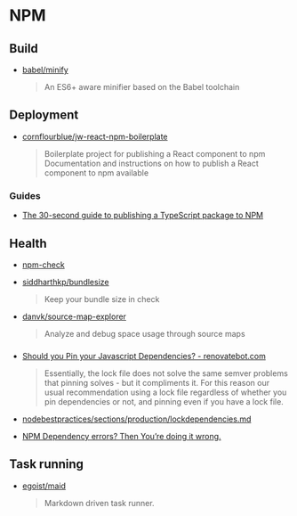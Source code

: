 # NPM

## Build

- [babel/minify](https://github.com/babel/minify)

  > An ES6+ aware minifier based on the Babel toolchain

## Deployment

- [cornflourblue/jw-react-npm-boilerplate](https://github.com/cornflourblue/jw-react-npm-boilerplate)

  > Boilerplate project for publishing a React component to npm
  > Documentation and instructions on how to publish a React component to npm available

### Guides

- [The 30-second guide to publishing a TypeScript package to NPM](https://medium.com/cameron-nokes/the-30-second-guide-to-publishing-a-typescript-package-to-npm-89d93ff7bccd)

## Health

- [npm-check](https://github.com/dylang/npm-check)

- [siddharthkp/bundlesize](https://github.com/siddharthkp/bundlesize)

  > Keep your bundle size in check

- [danvk/source-map-explorer](https://github.com/danvk/source-map-explorer)

  > Analyze and debug space usage through source maps

###

- [Should you Pin your Javascript Dependencies? - renovatebot.com](https://renovatebot.com/docs/dependency-pinning/)

  > Essentially, the lock file does not solve the same semver problems that pinning solves - but it compliments it. For this reason our usual recommendation using a lock file regardless of whether you pin dependencies or not, and pinning even if you have a lock file.

- [nodebestpractices/sections/production/lockdependencies.md](https://github.com/i0natan/nodebestpractices/blob/master/sections/production/lockdependencies.md)

- [NPM Dependency errors? Then You’re doing it wrong.](https://medium.com/netscape/npm-dependency-errors-then-youre-doing-it-wrong-635160a89150)

## Task running

- [egoist/maid](https://github.com/egoist/maid)
  > Markdown driven task runner.
